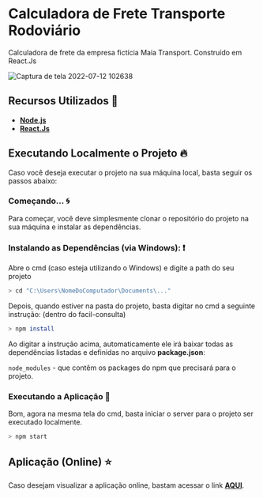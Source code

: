 # Calculadora de Frete Transporte Rodoviário 

Calculadora de frete da empresa fictícia Maia Transport. Construído em React.Js

![Captura de tela 2022-07-12 102638](https://user-images.githubusercontent.com/79880373/178501899-1c740fea-c87f-4ee4-a643-964aa84f6f29.png)

## Recursos Utilizados 🚀

* **[Node.js](https://nodejs.org/en/)**
* **[React.Js](https://pt-br.reactjs.org/)**

## Executando Localmente o Projeto 🔥

Caso você deseja executar o projeto na sua máquina local, basta seguir os passos abaixo:

### Começando... 🌀

Para começar, você deve simplesmente clonar o repositório do projeto na sua máquina e instalar as dependências.

### Instalando as Dependências (via Windows): ❗️

Abre o cmd (caso esteja utilizando o Windows) e digite a path do seu projeto

```bash
> cd "C:\Users\NomeDoComputador\Documents\..."
```

Depois, quando estiver na pasta do projeto, basta digitar no cmd a seguinte instrução: (dentro do facil-consulta)

```bash
> npm install
```

Ao digitar a instrução acima, automaticamente ele irá baixar todas as dependências listadas e definidas no arquivo **package.json**:

`node_modules` - que contêm os packages do npm que precisará para o projeto.

### Executando a Aplicação 💨

Bom, agora na mesma tela do cmd, basta iniciar o server para o projeto ser executado localmente.

```bash
> npm start
```
## Aplicação (Online) ⭐️

Caso desejam visualizar a aplicação online, bastam acessar o link **[AQUI](https://calculadora-frete.elielmaia.dev/)**.
